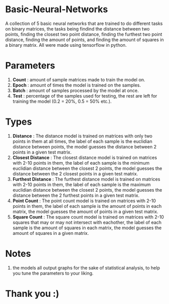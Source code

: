 # Basic-Neural-Networks
A collection of 5 basic neural networks that are trained to do different tasks on binary matrices, the tasks being findind the distance between two points, finding the closest two point distance, finding the furthest two point distance, finding the amount of points, and finding the amount of squares in a binary matrix.
All were made using tensorflow in python.

# Parameters
1. **Count** : amount of sample matrices made to train the model on.
2. **Epoch** : amount of times the model is trained on the samples.
3. **Batch** : amount of samples processed by the model at once.
4. **Test** :  percentage of the samples used for testing, the rest are left for training the model (0.2 = 20%, 0.5 = 50% etc.).

# Types
1. **Distance** : The distance model is trained on matrices with only two points in them at all times, the label of each sample is the euclidian distance between points, the model guesses the distance between 2 points in a given test matrix.
2. **Closest Distance** : The closest distance model is trained on matrices with 2-10 points in them, the label of each sample is the minimum euclidian distance between the closest 2 points, the model guesses the distance between the 2 closest points in a given test matrix.
3. **Furthest Distance** : The furthest distance model is trained on matrices with 2-10 points in them, the label of each sample is the maximum euclidian distance between the closest 2 points, the model guesses the distance between the 2 furthest points in a given test matrix.
4. **Point Count** : The point count model is trained on matrices with 2-10 points in them, the label of each sample is the amount of points in each matrix, the model guesses the amount of points in a given test matrix.
5. **Square Count** : The square count model is trained on matrices with 2-10 squares that may or may not intersect with eachother, the label of each sample is the amount of squares in each matrix, the model guesses the amount of squares in a given matrix.

# Notes
1. the models all output graphs for the sake of statistical analysis, to help you tune the parameters to your liking.

# Thank you :)

